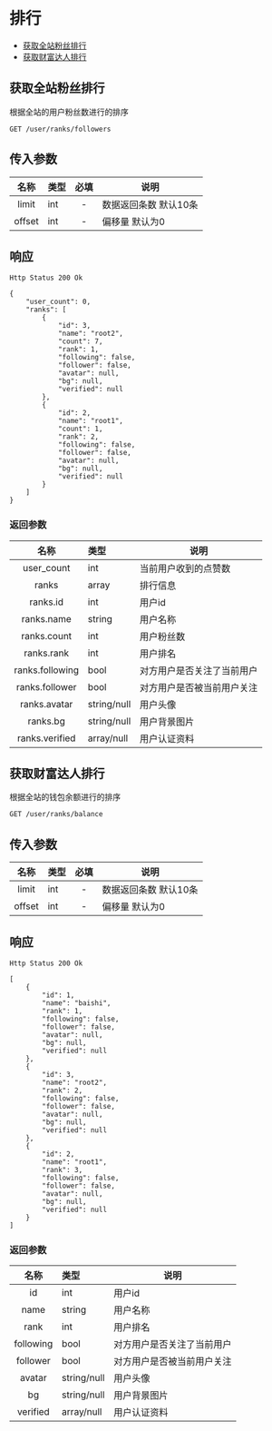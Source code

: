 # 排行

- [获取全站粉丝排行](#获取全站粉丝排行)
- [获取财富达人排行](#获取财富达人排行)

## 获取全站粉丝排行

根据全站的用户粉丝数进行的排序

```
GET /user/ranks/followers
```

## 传入参数

| 名称 | 类型 | 必填 | 说明 |
|:----:|:-----|:----:|------|
| limit | int | -    | 数据返回条数 默认10条 |
| offset | int | -   | 偏移量 默认为0 |

## 响应

```
Http Status 200 Ok
```

```json5
{
    "user_count": 0,
    "ranks": [
        {
            "id": 3,
            "name": "root2",
            "count": 7,
            "rank": 1,
            "following": false,
            "follower": false,
            "avatar": null,
            "bg": null,
            "verified": null
        },
        {
            "id": 2,
            "name": "root1",
            "count": 1,
            "rank": 2,
            "following": false,
            "follower": false,
            "avatar": null,
            "bg": null,
            "verified": null
        }
    ]
}
```

### 返回参数
| 名称 | 类型 | 说明 |
|:----:|:-----|------|
| user_count | int | 当前用户收到的点赞数 |
| ranks | array | 排行信息 |
| ranks.id | int | 用户id |
| ranks.name | string | 用户名称 |
| ranks.count | int | 用户粉丝数 |
| ranks.rank | int | 用户排名 |
| ranks.following | bool | 对方用户是否关注了当前用户 |
| ranks.follower | bool | 对方用户是否被当前用户关注 |
| ranks.avatar | string/null | 用户头像 |
| ranks.bg | string/null | 用户背景图片 |
| ranks.verified | array/null | 用户认证资料 |

## 获取财富达人排行

根据全站的钱包余额进行的排序

```
GET /user/ranks/balance
```

## 传入参数

| 名称 | 类型 | 必填 | 说明 |
|:----:|:-----|:----:|------|
| limit | int | -    | 数据返回条数 默认10条 |
| offset | int | -   | 偏移量 默认为0 |

## 响应

```
Http Status 200 Ok
```

```json5
[
    {
        "id": 1,
        "name": "baishi",
        "rank": 1,
        "following": false,
        "follower": false,
        "avatar": null,
        "bg": null,
        "verified": null
    },
    {
        "id": 3,
        "name": "root2",
        "rank": 2,
        "following": false,
        "follower": false,
        "avatar": null,
        "bg": null,
        "verified": null
    },
    {
        "id": 2,
        "name": "root1",
        "rank": 3,
        "following": false,
        "follower": false,
        "avatar": null,
        "bg": null,
        "verified": null
    }
]
```

### 返回参数
| 名称 | 类型 | 说明 |
|:----:|:-----|------|
| id | int | 用户id |
| name | string | 用户名称 ||
| rank | int | 用户排名 |
| following | bool | 对方用户是否关注了当前用户 |
| follower | bool | 对方用户是否被当前用户关注 |
| avatar | string/null | 用户头像 |
| bg | string/null | 用户背景图片 |
| verified | array/null | 用户认证资料 |